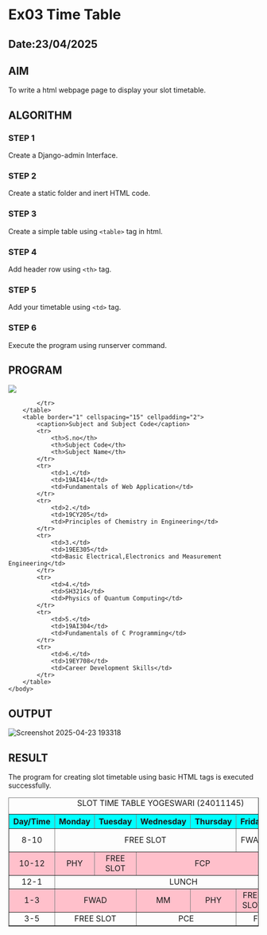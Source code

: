 # Ex03 Time Table
## Date:23/04/2025

## AIM
To write a html webpage page to display your slot timetable.

## ALGORITHM
### STEP 1
Create a Django-admin Interface.

### STEP 2
Create a static folder and inert HTML code.

### STEP 3
Create a simple table using ```<table>``` tag in html.

### STEP 4
Add header row using ```<th>``` tag.

### STEP 5
Add your timetable using ```<td>``` tag.

### STEP 6
Execute the program using runserver command.

## PROGRAM
<html>
    <body>
        <img src="logo.png">
        <table border="1" cellspacing="15" cellpadding="2">
            <caption>SLOT TIME TABLE YOGESWARI (24011145)</caption>
            <tr bgcolor="cyan" align="center">
                <th>Day/Time</th>
                <th>Monday</th>
                <th>Tuesday</th>
                <th>Wednesday</th>
                <th>Thursday</th>
                <th>Friday</th>
                <th>Saturday</th>
            </tr>
            <tr align="center">
                <td>8-10</td>
                <td colspan="4">FREE SLOT</td>
                <td>FWAD</td>
                <td>FREE SLOT</td>
            </tr>
            <TR bgcolor="pink" align="center">
                <td>10-12</td>
                <td>PHY</td>
                <td>FREE SLOT</td>
                <td colspan="3">FCP</td>
                <td>CDS</td>
            </TR>
            <tr align="center">
                <td>12-1</td>
                <td colspan="6">LUNCH</td>
            </tr>
            <tr bgcolor="pink" align="center"> 
                <td>1-3</td>
                <td colspan="2">FWAD</td>
                <td>MM</td>
                <td>PHY</td>
                <td>FREE SLOT</td>
                <td>BEEE</td>
            </tr>
            <tr align="center">
                <td>3-5</td>
                <td colspan="2">FREE SLOT</td>
                <td colspan="2">PCE</td>
                <td colspan="2">FREE SLOT</td>

            </tr>
        </table>
        <table border="1" cellspacing="15" cellpadding="2">
            <caption>Subject and Subject Code</caption>
            <tr>
                <th>S.no</th>
                <th>Subject Code</th>
                <th>Subject Name</th>
            </tr>
            <tr>
                <td>1.</td>
                <td>19AI414</td>
                <td>Fundamentals of Web Application</td>
            </tr>
            <tr>
                <td>2.</td>
                <td>19CY205</td>
                <td>Principles of Chemistry in Engineering</td>
            </tr>
            <tr>
                <td>3.</td>
                <td>19EE305</td>
                <td>Basic Electrical,Electronics and Measurement Engineering</td>
            </tr>
            <tr>
                <td>4.</td>
                <td>SH3214</td>
                <td>Physics of Quantum Computing</td>
            </tr>
            <tr>
                <td>5.</td>
                <td>19AI304</td>
                <td>Fundamentals of C Programming</td>
            </tr>
            <tr>
                <td>6.</td>
                <td>19EY708</td>
                <td>Career Development Skills</td>
            </tr>
        </table>
    </body>
</html>


## OUTPUT
![Screenshot 2025-04-23 193318](https://github.com/user-attachments/assets/904b56be-20c7-4c83-ae50-361bcfa6e0e6)



## RESULT
The program for creating slot timetable using basic HTML tags is executed successfully.

